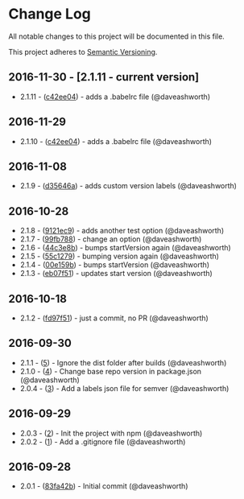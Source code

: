 # Change Log
All notable changes to this project will be documented in this file.

This project adheres to [Semantic Versioning](http://semver.org/).

## 2016-11-30 - [2.1.11 - current version]

- 2.1.11 - ([c42ee04](https://github.com/daveashworth/github-release-test/commit/c42ee0495b6ca7b91bade0da74028f4c047c7acb)) - adds a .babelrc file (@daveashworth)

## 2016-11-29

- 2.1.10 - ([c42ee04](https://github.com/daveashworth/github-release-test/commit/c42ee0495b6ca7b91bade0da74028f4c047c7acb)) - adds a .babelrc file (@daveashworth)

## 2016-11-08

- 2.1.9 - ([d35646a](https://github.com/daveashworth/github-release-test/commit/d35646a82915a9201f59d86634416313c732137a)) - adds custom version labels (@daveashworth)

## 2016-10-28

- 2.1.8 - ([9121ec9](https://github.com/daveashworth/github-release-test/commit/9121ec9a556ac97214ff7928904e907e1e1c365e)) - adds another test option (@daveashworth)
- 2.1.7 - ([99fb788](https://github.com/daveashworth/github-release-test/commit/99fb78892e28baeac0a9b632e501ede46bf4b583)) - change an option (@daveashworth)
- 2.1.6 - ([44c3e8b](https://github.com/daveashworth/github-release-test/commit/44c3e8b70b64cd8af5188d2432478b8f409a763a)) - bumps startVersion again (@daveashworth)
- 2.1.5 - ([55c1279](https://github.com/daveashworth/github-release-test/commit/55c1279c91087875fc7ae167678058948055c537)) - bumping version again (@daveashworth)
- 2.1.4 - ([00e159b](https://github.com/daveashworth/github-release-test/commit/00e159bfd593d5afde6a100c864c7ecc8e2e9c39)) - bumps startVersion (@daveashworth)
- 2.1.3 - ([eb07f51](https://github.com/daveashworth/github-release-test/commit/eb07f5148288b72d2211a9c2e68cc97b5cf7e43a)) - updates start version (@daveashworth)

## 2016-10-18

- 2.1.2 - ([fd97f51](https://github.com/daveashworth/github-release-test/commit/fd97f5125bb2a188715fc123d91a0eeceb1b3163)) - just a commit, no PR (@daveashworth)

## 2016-09-30

- 2.1.1 - ([5](https://github.com/daveashworth/github-release-test/pull/5)) - Ignore the dist folder after builds (@daveashworth)
- 2.1.0 - ([4](https://github.com/daveashworth/github-release-test/pull/4)) - Change base repo version in package.json (@daveashworth)
- 2.0.4 - ([3](https://github.com/daveashworth/github-release-test/pull/3)) - Add a labels json file for semver (@daveashworth)

## 2016-09-29

- 2.0.3 - ([2](https://github.com/daveashworth/github-release-test/pull/2)) - Init the project with npm (@daveashworth)
- 2.0.2 - ([1](https://github.com/daveashworth/github-release-test/pull/1)) - Add a .gitignore file (@daveashworth)

## 2016-09-28

- 2.0.1 - ([83fa42b](https://github.com/daveashworth/github-release-test/commit/83fa42bc057d3f70e1e820da9a9db472d604b12b)) - Initial commit (@daveashworth)

